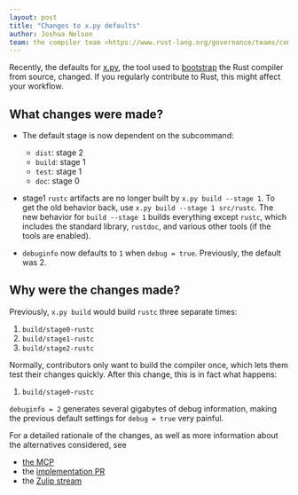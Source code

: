```yaml
---
layout: post
title: "Changes to x.py defaults"
author: Joshua Nelson
team: the compiler team <https://www.rust-lang.org/governance/teams/compiler>
---
```


Recently, the defaults for [x.py], the tool used to [bootstrap] the Rust compiler from source, changed. If you regularly contribute to Rust, this might affect your workflow.

## What changes were made?

- The default stage is now dependent on the subcommand:
  + `dist`: stage 2
  + `build`: stage 1
  + `test`: stage 1
  + `doc`: stage 0

- stage1 `rustc` artifacts are no longer built by `x.py build --stage 1`. To get the old behavior back, use `x.py build --stage 1 src/rustc`. The new behavior for `build --stage 1` builds everything except `rustc`, which includes the standard library, `rustdoc`, and various other tools (if the tools are enabled).

- `debuginfo` now defaults to `1` when `debug = true`. Previously, the default was 2.

## Why were the changes made?

Previously, `x.py build` would build `rustc` three separate times:

1. `build/stage0-rustc`
2. `build/stage1-rustc`
3. `build/stage2-rustc`

Normally, contributors only want to build the compiler once, which lets them test their changes quickly. After this change, this is in fact what happens:

1. `build/stage0-rustc`

`debuginfo = 2` generates several gigabytes of debug information,
making the previous default settings for `debug = true` very painful.

For a detailed rationale of the changes, as well as more information about the alternatives considered, see

- [the MCP]
- the [implementation PR]
- the [Zulip stream]

[x.py]: https://rustc-dev-guide.rust-lang.org/building/how-to-build-and-run.html#what-is-xpy
[bootstrap]: https://rustc-dev-guide.rust-lang.org/building/bootstrapping.html
[the MCP]: https://github.com/rust-lang/compiler-team/issues/326
[implementation PR]: https://github.com/rust-lang/rust/pull/73964
[Zulip stream]: https://rust-lang.zulipchat.com/#narrow/stream/233931-xxx/topic/Use.20sane.20defaults.20in.20x.py.20compiler-team.23326
